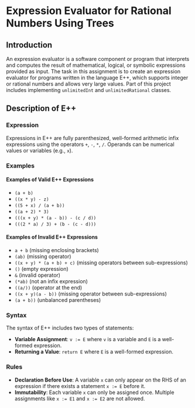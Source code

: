 # Expression Evaluator for Rational Numbers Using Trees

## Introduction

An expression evaluator is a software component or program that interprets and computes the result of mathematical, logical, or symbolic expressions provided as input. The task in this assignment is to create an expression evaluator for programs written in the language E++, which supports integer or rational numbers and allows very large values. Part of this project includes implementing `unlimitedInt` and `unlimitedRational` classes.

## Description of E++

### Expression

Expressions in E++ are fully parenthesized, well-formed arithmetic infix expressions using the operators `+`, `-`, `*`, `/`. Operands can be numerical values or variables (e.g., `x`).

### Examples

#### Examples of Valid E++ Expressions

- `(a + b)`
- `((x * y) - z)`
- `((5 + x) / (a + b))`
- `((a + 2) * 3)`
- `(((x + y) * (a - b)) - (c / d))`
- `(((2 * a) / 3) + (b - (c - d)))`

#### Examples of Invalid E++ Expressions

- `a + b` (missing enclosing brackets)
- `(ab)` (missing operator)
- `((x + y) * (a + b) + c)` (missing operators between sub-expressions)
- `()` (empty expression)
- `&` (invalid operator)
- `(*ab)` (not an infix expression)
- `((a/))` (operator at the end)
- `((x + y)(a - b))` (missing operator between sub-expressions)
- `(a + b))` (unbalanced parentheses)

### Syntax

The syntax of E++ includes two types of statements:

- **Variable Assignment**: `v := E` where `v` is a variable and `E` is a well-formed expression.
- **Returning a Value**: `return E` where `E` is a well-formed expression.

### Rules

- **Declaration Before Use**: A variable `x` can only appear on the RHS of an expression if there exists a statement `x := E` before it.
- **Immutability**: Each variable `x` can only be assigned once. Multiple assignments like `x := E1` and `x := E2` are not allowed.

